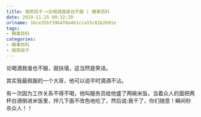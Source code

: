 ```yaml
---
title: 搞笑段子->论喝酒我谁也不服 | 糗事百科
date: 2019-11-25 00:32:20
urlname: 16ce35bf39b478e4b1cca15c81b2b91e
tags: 
- 糗事百科
categories:
- 糗事百科
- 搞笑段子
---
```

论喝酒我谁也不服，就扶墙，这当然是笑话。

其实我最佩服的一个大哥，他可以说平时滴酒不沾。

有一次因为工作关系不得不喝，他叫服务员给他盛了两碗米饭，当着众人的面把两杯白酒倒进米饭里，拌几下面不改色地吃了，然后说:我干了，你们随意！瞬间秒杀众人！！


